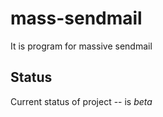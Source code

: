 mass-sendmail
=============

It is program for massive sendmail

Status
------

Current status of project -- is *beta*
